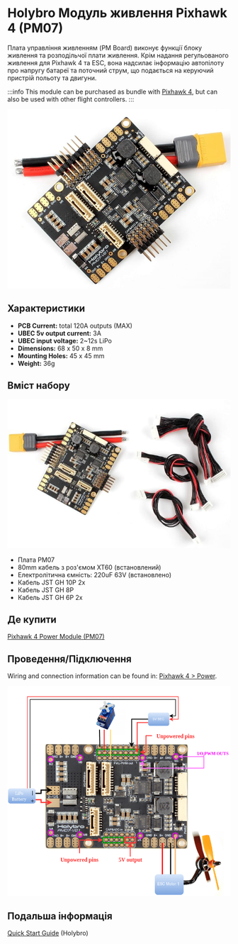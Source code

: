 # Holybro Модуль живлення Pixhawk 4 (PM07)

Плата управління живленням (PM Board) виконує функції блоку живлення та розподільчої плати живлення.
Крім надання регульованого живлення для Pixhawk 4 та ESC, вона надсилає інформацію автопілоту про напругу батареї та поточний струм, що подається на керуючий пристрій польоту та двигуни.

:::info
This module can be purchased as bundle with [Pixhawk 4](../assembly/quick_start_pixhawk4.md), but can also be used with other flight controllers.
:::

![PM07](../../assets/hardware/power_module/holybro_pm07/pm07_hero.jpg)

## Характеристики

- **PCB Current:** total 120A outputs (MAX)
- **UBEC 5v output current:** 3A
- **UBEC input voltage:** 2~12s LiPo
- **Dimensions:** 68 x 50 x 8 mm
- **Mounting Holes:** 45 x 45 mm
- **Weight:** 36g

## Вміст набору

![Package Contents](../../assets/hardware/power_module/holybro_pm07/package_contents.jpg)

- Плата PM07
- 80mm кабель з роз'ємом XT60 (встановлений)
- Електролітична ємність: 220uF 63V (встановлено)
- Кабель JST GH 10P 2x
- Кабель JST GH 8P
- Кабель JST GH 6P 2x

## Де купити

[Pixhawk 4 Power Module (PM07)](https://holybro.com/collections/power-modules-pdbs/products/pixhawk-4-power-module-pm07)

## Проведення/Підключення

Wiring and connection information can be found in: [Pixhawk 4 > Power](../assembly/quick_start_pixhawk4.md#power).

![Pixhawk 4 - Power Management Board](../../assets/hardware/power_module/holybro_pm07/pixhawk4_power_management_board.png)

## Подальша інформація

[Quick Start Guide](https://docs.holybro.com/power-module-and-pdb/power-module/pm07-quick-start-guide) (Holybro)
